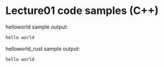 # Lecture01 code samples (C++)

helloworld sample output:

```bash
hello world
```

helloworld_rust sample output:

```bash
hello world
```
